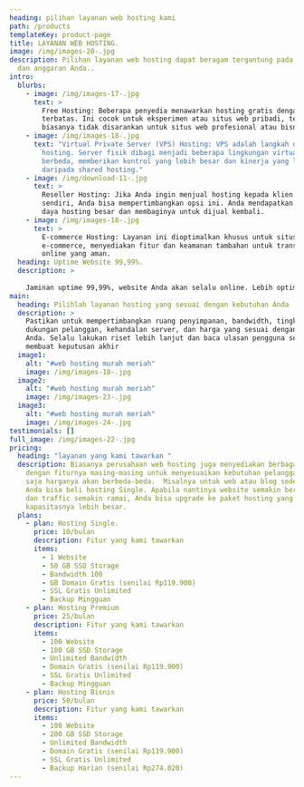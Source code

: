 ```yaml
---
heading: pilihan layanan web hosting kami
path: /products
templateKey: product-page
title: LAYANAN WEB HOSTING.
image: /img/images-20-.jpg
description: Pilihan layanan web hosting dapat beragam tergantung pada kebutuhan
  dan anggaran Anda..
intro:
  blurbs:
    - image: /img/images-17-.jpg
      text: >
        Free Hosting: Beberapa penyedia menawarkan hosting gratis dengan fitur
        terbatas. Ini cocok untuk eksperimen atau situs web pribadi, tetapi
        biasanya tidak disarankan untuk situs web profesional atau bisnis.
    - image: /img/images-18-.jpg
      text: "Virtual Private Server (VPS) Hosting: VPS adalah langkah di atas shared
        hosting. Server fisik dibagi menjadi beberapa lingkungan virtual yang
        berbeda, memberikan kontrol yang lebih besar dan kinerja yang lebih baik
        daripada shared hosting."
    - image: /img/download-11-.jpg
      text: >
        Reseller Hosting: Jika Anda ingin menjual hosting kepada klien Anda
        sendiri, Anda bisa mempertimbangkan opsi ini. Anda mendapatkan sumber
        daya hosting besar dan membaginya untuk dijual kembali.
    - image: /img/images-18-.jpg
      text: >
        E-commerce Hosting: Layanan ini dioptimalkan khusus untuk situs web
        e-commerce, menyediakan fitur dan keamanan tambahan untuk transaksi
        online yang aman.
  heading: Uptime Website 99,99%.
  description: >
    
    Jaminan uptime 99,99%, website Anda akan selalu online. Lebih optimal walaupun dalam kondisi trafik tinggi.
main:
  heading: Pilihlah layanan hosting yang sesuai dengan kebutuhan Anda
  description: >
    Pastikan untuk mempertimbangkan ruang penyimpanan, bandwidth, tingkat
    dukungan pelanggan, kehandalan server, dan harga yang sesuai dengan anggaran
    Anda. Selalu lakukan riset lebih lanjut dan baca ulasan pengguna sebelum
    membuat keputusan akhir
  image1:
    alt: "#web hosting murah meriah"
    image: /img/images-18-.jpg
  image2:
    alt: "#web hosting murah meriah"
    image: /img/images-23-.jpg
  image3:
    alt: "#web hosting murah meriah"
    image: /img/images-24-.jpg
testimonials: []
full_image: /img/images-22-.jpg
pricing:
  heading: "layanan yang kami tawarkan "
  description: Biasanya perusahaan web hosting juga menyediakan berbagai paket
    dengan fiturnya masing-masing untuk menyesuaikan kebutuhan pelanggan. Tentu
    saja harganya akan berbeda-beda.  Misalnya untuk web atau blog sederhana,
    Anda bisa beli hosting Single. Apabila nantinya website semakin berkembang
    dan traffic semakin ramai, Anda bisa upgrade ke paket hosting yang
    kapasitasnya lebih besar.
  plans:
    - plan: Hosting Single.
      price: 10/bulan
      description: Fitur yang kami tawarkan
      items:
        - 1 Website
        - 50 GB SSD Storage
        - Bandwidth 100
        - GB Domain Gratis (senilai Rp119.900)
        - SSL Gratis Unlimited
        - Backup Mingguan
    - plan: Hosting Premium
      price: 25/bulan
      description: Fitur yang kami tawarkan
      items:
        - 100 Website
        - 100 GB SSD Storage
        - Unlimited Bandwidth
        - Domain Gratis (senilai Rp119.900)
        - SSL Gratis Unlimited
        - Backup Mingguan
    - plan: Hosting Bisnis
      price: 50/bulan
      description: Fitur yang kami tawarkan
      items:
        - 100 Website
        - 200 GB SSD Storage
        - Unlimited Bandwidth
        - Domain Gratis (senilai Rp119.900)
        - SSL Gratis Unlimited
        - Backup Harian (senilai Rp274.020)
---
```

